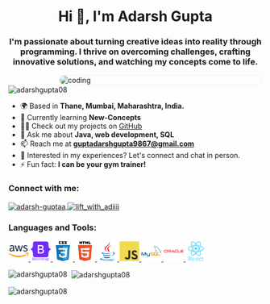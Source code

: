 
<h1 align="center">Hi 👋, I'm Adarsh Gupta</h1>
<h3 align="center">I'm passionate about turning creative ideas into reality through programming. I thrive on overcoming challenges, crafting innovative solutions, and watching my concepts come to life.</h3>
    <img align="right" alt="coding" width="400"
        src="https://media.licdn.com/dms/image/D4D12AQEwYz74Mf7XKA/article-cover_image-shrink_600_2000/0/1677431973169?e=2147483647&v=beta&t=XAXpJxyem6V0COVr2qwSxPLctoigzjSXhAa4PSHczMI"
        style="border: 2px solid #f7f7f7; border-radius: 100px;">
        
<p align="left"> 
    <img src="https://komarev.com/ghpvc/?username=adarshgupta08&label=Profile%20views&color=0e75b6&style=flat" alt="adarshgupta08" /> 
</p>

- 🌍 Based in **Thane, Mumbai, Maharashtra, India.**
- 🌱 Currently learning **New-Concepts**
- 👨‍💻 Check out my projects on [GitHub](https://github.com/AdarshGupta08)
- 💬 Ask me about **Java, web development, SQL**
- 📫 Reach me at **guptadarshgupta9867@gmail.com**
- 📄 Interested in my experiences? Let's connect and chat in person.
- ⚡ Fun fact: **I can be your gym trainer!**

<h3 align="left">Connect with me:</h3>
<p align="left">
    <a href="https://linkedin.com/in/adarsh-guptaa" target="_blank" rel="noopener noreferrer">
        <img align="center" src="https://raw.githubusercontent.com/rahuldkjain/github-profile-readme-generator/master/src/images/icons/Social/linked-in-alt.svg" alt="adarsh-guptaa" height="30" width="40" />
    </a>
    <a href="https://instagram.com/lift_with_adiiii" target="_blank" rel="noopener noreferrer">
        <img align="center" src="https://raw.githubusercontent.com/rahuldkjain/github-profile-readme-generator/master/src/images/icons/Social/instagram.svg" alt="lift_with_adiiii" height="30" width="40" />
    </a>
</p>

<h3 align="left">Languages and Tools:</h3>
<p align="left">
    <a href="https://aws.amazon.com" target="_blank" rel="noopener noreferrer">
        <img src="https://raw.githubusercontent.com/devicons/devicon/master/icons/amazonwebservices/amazonwebservices-original-wordmark.svg" alt="aws" width="40" height="40" />
    </a>
    <a href="https://getbootstrap.com" target="_blank" rel="noopener noreferrer">
        <img src="https://raw.githubusercontent.com/devicons/devicon/master/icons/bootstrap/bootstrap-plain-wordmark.svg" alt="bootstrap" width="40" height="40" />
    </a>
    <a href="https://www.w3schools.com/css/" target="_blank" rel="noopener noreferrer">
        <img src="https://raw.githubusercontent.com/devicons/devicon/master/icons/css3/css3-original-wordmark.svg" alt="css3" width="40" height="40" />
    </a>
    <a href="https://www.w3.org/html/" target="_blank" rel="noopener noreferrer">
        <img src="https://raw.githubusercontent.com/devicons/devicon/master/icons/html5/html5-original-wordmark.svg" alt="html5" width="40" height="40" />
    </a>
    <a href="https://www.java.com" target="_blank" rel="noopener noreferrer">
        <img src="https://raw.githubusercontent.com/devicons/devicon/master/icons/java/java-original.svg" alt="java" width="40" height="40" />
    </a>
    <a href="https://developer.mozilla.org/en-US/docs/Web/JavaScript" target="_blank" rel="noopener noreferrer">
        <img src="https://raw.githubusercontent.com/devicons/devicon/master/icons/javascript/javascript-original.svg" alt="javascript" width="40" height="40" />
    </a>
    <a href="https://www.mysql.com/" target="_blank" rel="noopener noreferrer">
        <img src="https://raw.githubusercontent.com/devicons/devicon/master/icons/mysql/mysql-original-wordmark.svg" alt="mysql" width="40" height="40" />
    </a>
    <a href="https://www.oracle.com/" target="_blank" rel="noopener noreferrer">
        <img src="https://raw.githubusercontent.com/devicons/devicon/master/icons/oracle/oracle-original.svg" alt="oracle" width="40" height="40" />
    </a>
    <a href="https://reactjs.org/" target="_blank" rel="noopener noreferrer">
        <img src="https://raw.githubusercontent.com/devicons/devicon/master/icons/react/react-original-wordmark.svg" alt="react" width="40" height="40" />
    </a>
</p>

<p>
    <img align="left" src="https://github-readme-stats.vercel.app/api/top-langs?username=adarshgupta08&show_icons=true&locale=en&layout=compact" alt="adarshgupta08" />
</p> 
<p>&nbsp;
    <img align="center" src="https://github-readme-stats.vercel.app/api?username=adarshgupta08&show_icons=true&locale=en" alt="adarshgupta08" />
</p>

<p>
    <img align="center" src="https://github-readme-streak-stats.herokuapp.com/?user=adarshgupta08&" alt="adarshgupta08" />
</p>
